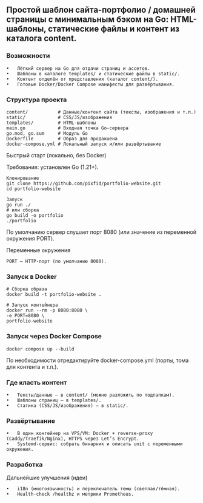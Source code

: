 ## Простой шаблон сайта-портфолио / домашней страницы с минимальным бэком на Go: HTML-шаблоны, статические файлы и контент из каталога content.


### Возможности
```
•	Лёгкий сервер на Go для отдачи страниц и ассетов.
•	Шаблоны в каталоге templates/ и статические файлы в static/.
•	Контент отделён от представления (каталог content/).
•	Готовые Docker/Docker Compose манифесты для развёртывания.
```

### Структура проекта

```
content/           # Данные/контент сайта (тексты, изображения и т.п.)
static/            # CSS/JS/изображения
templates/         # HTML-шаблоны
main.go            # Входная точка Go-сервера
go.mod, go.sum     # Модуль Go
Dockerfile         # Образ для продакшена
docker-compose.yml # Локальный запуск и/или развёртывание
```

Быстрый старт (локально, без Docker)

Требования: установлен Go (1.21+).

```
Клонирование
git clone https://github.com/pixfid/portfolio-website.git
cd portfolio-website

Запуск
go run ./
# или сборка
go build -o portfolio
./portfolio
```

По умолчанию сервер слушает порт 8080 (или значение из переменной окружения PORT).

Переменные окружения

```
PORT — HTTP-порт (по умолчанию 8080).
```

### Запуск в Docker

```
# Сборка образа
docker build -t portfolio-website .

# Запуск контейнера
docker run --rm -p 8080:8080 \
-e PORT=8080 \
portfolio-website
```

### Запуск через Docker Compose

```
docker compose up --build
```

По необходимости отредактируйте docker-compose.yml (порты, тома для контента и т.п.).

### Где класть контент

```
•	Тексты/данные — в content/ (можно разложить по подпапкам).
•	Шаблоны страниц — в templates/.
•	Статика (CSS/JS/изображения) — в static/.
```

### Развёртывание

```
•	В один контейнер на VPS/VM: Docker + reverse‑proxy (Caddy/Traefik/Nginx), HTTPS через Let’s Encrypt.
•	Systemd‑сервис: собрать бинарник и описать unit с переменными окружения.
```

### Разработка

Дальнейшие улучшения (идеи)
```
•	i18n (многоязычность) и переключатель темы (светлая/тёмная).
•	Health‑check /healthz и метрики Prometheus.
```